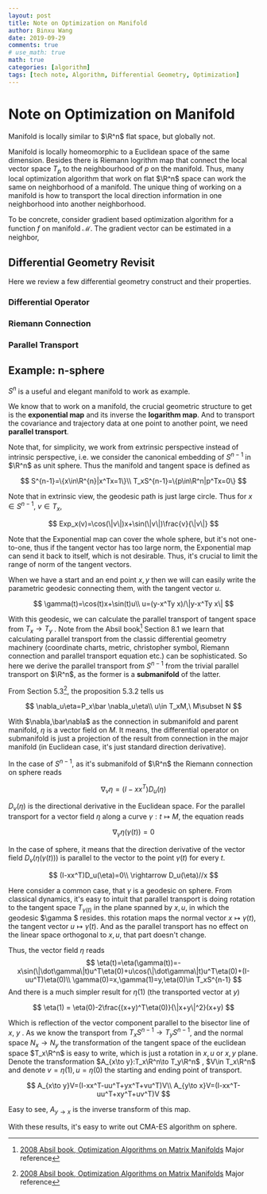 ```yaml
---
layout: post
title: Note on Optimization on Manifold
author: Binxu Wang
date: 2019-09-29
comments: true
# use_math: true
math: true
categories: [algorithm]
tags: [tech note, Algorithm, Differential Geometry, Optimization]
---
```


Note on Optimization on Manifold
===

[^1]: [2008 Absil book, Optimization Algorithms on Matrix Manifolds](https://press.princeton.edu/absil) Major reference
[^2]: [2013 Thesis of Wen Huang, Optimization Algorithms on Riemannian Manifolds with Applications](https://diginole.lib.fsu.edu/islandora/object/fsu:185265/datastream/PDF/download/citation.pdf) Major reference 

Manifold is locally similar to $\R^n$ flat space, but globally not. 

Manifold is locally homeomorphic to a Euclidean space of the same dimension. Besides there is Riemann logrithm map that connect the local vector space $T_p$ to the neighbourhood of $p$ on the manifold. Thus, many local optimization algorithm that work on flat $\R^n$ space can  work the same on neighborhood of a manifold. The unique thing of working on a manifold is how to transport the local direction information in one neighborhood into another neighborhood. 



To be concrete, consider gradient based optimization algorithm for a function $f$ on manifold $\mathcal M$. The gradient vector can be estimated in a neighbor, 



## Differential Geometry Revisit

Here we review a few differential geometry construct and their properties. 

### Differential Operator



### Riemann Connection



### Parallel Transport





## Example: n-sphere

$S^{n}$ is a useful and elegant manifold to work as example. 

We know that to work on a manifold, the crucial geometric structure to get is the **exponential map** and its inverse the **logarithm map**. And to transport the covariance and trajectory data at one point to another point, we need **parallel transport**. 

Note that, for simplicity, we work from extrinsic perspective instead of intrinsic perspective, i.e. we consider the canonical embedding of $S^{n-1}$ in  $\R^n$  as unit sphere. Thus the manifold and tangent space is defined as 


$$
S^{n-1}=\{x\in\R^{n}|x^Tx=1\}\\
T_xS^{n-1}=\{p\in\R^n|p^Tx=0\}
$$


Note that in extrinsic view, the geodesic path is just large circle. Thus for $x\in S^{n-1},\ v\in T_x$, 


$$
Exp_x(v)=\cos(\|v\|)x+\sin(\|v\|)\frac{v}{\|v\|}
$$


Note that the Exponential map can cover the whole sphere, but it's not one-to-one, thus if the tangent vector has too large norm, the Exponential map can send it back to itself, which is not desirable. Thus, it's crucial to limit the range of norm of the tangent vectors. 

When we have a start and an end point $x,y$ then we will can easily write the parametric geodesic connecting them, with the tangent vector $u$. 


$$
\gamma(t)=\cos(t)x+\sin(t)u\\
u=(y-x^Ty x)/\|y-x^Ty x\|
$$

With this geodesic, we can calculate the parallel transport of tangent space from $T_x\to T_y$ . Note from the Absil book[^1] Section 8.1 we learn that calculating parallel transport from the classic differential geometry machinery (coordinate charts, metric, christopher symbol, Riemann connection and parallel transport equation etc.) can be sophisticated. So here we derive the parallel transport from $S^{n-1}$ from the trivial parallel transport on $\R^n$, as the former is a **submanifold** of the latter. 

From Section 5.3[^1], the proposition 5.3.2 tells us 


$$
\nabla_u\eta=P_x\bar \nabla_u\eta\\
u\in T_xM,\ M\subset N
$$


With $\nabla,\bar\nabla$ as the connection in submanifold and parent manifold, $\eta$ is a vector field on $M$. It means, the differential operator on submanifold is just a projection of the result from connection in the major manifold (in Euclidean case, it's just standard direction derivative). 

In the case of $S^{n-1}$, as it's submanifold of $\R^n$ the Riemann connection on sphere reads 


$$
\nabla_v\eta=(I-xx^T)D_u(\eta)
$$


$D_v(\eta)$ is the directional derivative in the Euclidean space. For the parallel transport for a vector field $\eta$ along a curve $\gamma:t\mapsto M$, the equation reads


$$
\nabla_{\dot\gamma} \eta(\gamma(t))=0
$$

In the case of  sphere, it means that the direction derivative of the vector field $D_v(\eta(\gamma(t)))$ is parallel to the vector to the point $\gamma(t)$ for every $t$. 


$$
(I-xx^T)D_u(\eta)=0\\
\rightarrow D_u(\eta)//x
$$


Here consider a common case, that $\gamma$ is a geodesic on sphere. From classical dynamics, it's easy to intuit that parallel transport is doing rotation to the tangent space $T_{\gamma(t)}$ in the plane spanned by $x,u$, in which the geodesic $\gamma $ resides. this rotation maps the normal vector $x\mapsto \gamma(t)$, the tangent vector $u\mapsto \dot\gamma(t)$. And as the parallel transport has no effect on the linear space orthogonal to $x,u$, that part doesn't change. 

Thus, the vector field $\eta$ reads
$$
\eta(t)=\eta(\gamma(t))=-x\sin(\|\dot\gamma\|t)u^T\eta(0)+u\cos(\|\dot\gamma\|t)u^T\eta(0)+(I-uu^T)\eta(0)\\
\gamma(0)=x,\gamma(1)=y,\eta(0)\in T_xS^{n-1}
$$
And there is a much simpler result for $\eta(1)$ (the transported vector at $y$)


$$
\eta(1) = \eta(0)-2\frac{(x+y)^T\eta(0)}{\|x+y\|^2}(x+y)
$$

Which is reflection of the vector component  parallel to the bisector line of $x,\ y$ . As we know the transport from $T_xS^{n-1}\to T_yS^{n-1}$, and the normal space $N_x\to N_y$ the transformation of the tangent space of the euclidean space $T_x\R^n$ is easy to write, which is just a rotation in $x,u$ or $x,y$ plane. Denote the transformation $A_{x\to y}:T_x\R^n\to T_y\R^n$ , $V\in T_x\R^n$ and denote $v=\eta(1), u=\eta(0)$  the starting and ending point of transport. 


$$
A_{x\to y}V=(I-xx^T-uu^T+yx^T+vu^T)V\\
A_{y\to x}V=(I-xx^T-uu^T+xy^T+uv^T)V
$$


Easy to see, $A_{y\to x}$ is the inverse transform of this map. 



With these results, it's easy to write out CMA-ES algorithm on sphere. 















